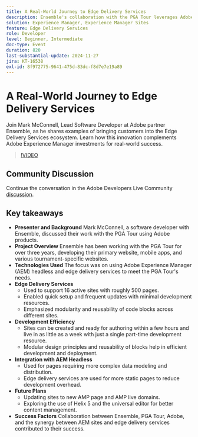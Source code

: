 ```yaml
---
title: A Real-World Journey to Edge Delivery Services
description: Ensemble's collaboration with the PGA Tour leverages Adobe Experience Manager headless and edge delivery services to efficiently manage and update 16 active sites, emphasizing modularity, reusability, and quick deployment, with future plans to enhance content management using Helix 5 and the universal editor.
solution: Experience Manager, Experience Manager Sites
feature: Edge Delivery Services
role: Developer
level: Beginner, Intermediate
doc-type: Event
duration: 820
last-substantial-update: 2024-11-27
jira: KT-16538
exl-id: 8f972775-9641-475d-83dc-f8d7e7e19a89
---
```

# A Real-World Journey to Edge Delivery Services

Join Mark McConnell, Lead Software Developer at Adobe partner Ensemble, as he shares examples of bringing customers into the Edge Delivery Services ecosystem. Learn how this innovation complements Adobe Experience Manager investments for real-world success.

>[!VIDEO](https://video.tv.adobe.com/v/3439421/?learn=on&enablevpops)

## Community Discussion

Continue the conversation in the Adobe Developers Live Community [discussion](https://adobe.ly/4ffJtT8).

## Key takeaways

* **Presenter and Background** Mark McConnell, a software developer with Ensemble, discussed their work with the PGA Tour using Adobe products.
* **Project Overview** Ensemble has been working with the PGA Tour for over three years, developing their primary website, mobile apps, and various tournament-specific websites.
* **Technologies Used** The focus was on using Adobe Experience Manager (AEM) headless and edge delivery services to meet the PGA Tour's needs.
* **Edge Delivery Services**
  * Used to support 16 active sites with roughly 500 pages.
  * Enabled quick setup and frequent updates with minimal development resources.
  * Emphasized modularity and reusability of code blocks across different sites.
* **Development Efficiency**
  * Sites can be created and ready for authoring within a few hours and live in as little as a week with just a single part-time development resource.
  * Modular design principles and reusability of blocks help in efficient development and deployment.
* **Integration with AEM Headless**
  * Used for pages requiring more complex data modeling and distribution.
  * Edge delivery services are used for more static pages to reduce development overhead.
* **Future Plans**
  * Updating sites to new AMP page and AMP live domains.
  * Exploring the use of Helix 5 and the universal editor for better content management.
* **Success Factors** Collaboration between Ensemble, PGA Tour, Adobe, and the synergy between AEM sites and edge delivery services contributed to their success.
